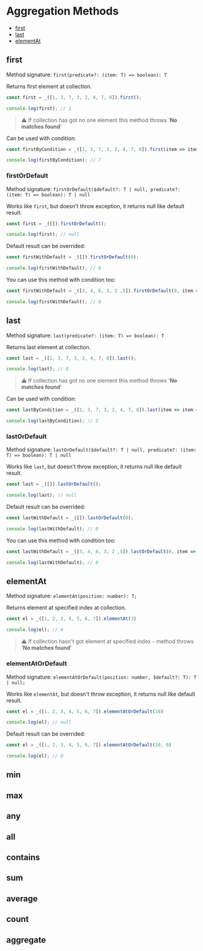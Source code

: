 # Aggregation Methods

* [first](#first)
* [last](#last)
* [elementAt](#elementAt)

## first

Method signature: `first(predicate?: (item: T) => boolean): T`

Returns first element at collection.

```typescript
const first = _([1, 3, 7, 3, 2, 4, 7, 8]).first();

console.log(first); // 1
```

> ⚠️ If collection has got no one element this method throws '**No matches found**'

Can be used with condition:

```typescript
const firstByCondition = _([1, 3, 7, 3, 2, 4, 7, 8]).first(item => item > 3);

console.log(firstByCondition); // 7
```

### firstOrDefault

Method signature: `firstOrDefault($default?: T | null, predicate?: (item: T) => boolean): T | null`

Works like `first`, but doesn't throw exception, it returns null like default result.

```typescript
const first = _([]).firstOrDefault();

console.log(first); // null
```

Default result can be overrided:

```typescript
const firstWithDefault = _([]).firstOrDefault(0);

console.log(firstWithDefault); // 0
```

You can use this method with condition too:

```typescript
const firstWithDefault = _([3, 4, 6, 3, 2 ,5]).firstOrDefault(0, item => item > 777);

console.log(firstWithDefault); // 0
```

## last

Method signature: `last(predicate?: (item: T) => boolean): T`

Returns last element at collection.

```typescript
const last = _([1, 3, 7, 3, 2, 4, 7, 8]).last();

console.log(last); // 8
```

> ⚠️ If collection has got no one element this method throws '**No matches found**'

Can be used with condition:

```typescript
const lastByCondition = _([1, 3, 7, 3, 2, 4, 7, 8]).last(item => item < 3);

console.log(lastByCondition); // 2
```

### lastOrDefault

Method signature: `lastOrDefault($default?: T | null, predicate?: (item: T) => boolean): T | null`

Works like `last`, but doesn't throw exception, it returns null like default result.

```typescript
const last = _([]).lastOrDefault();

console.log(last); // null
```

Default result can be overrided:

```typescript
const lastWithDefault = _([]).lastOrDefault(0);

console.log(lastWithDefault); // 0
```

You can use this method with condition too:

```typescript
const lastWithDefault = _([3, 4, 6, 3, 2 ,5]).lastOrDefault(0, item => item < 0);

console.log(lastWithDefault); // 0
```

## elementAt

Method signature: `elementAt(position: number): T;`

Returns element at specified index at collection.

```typescript
const el = _([1, 2, 3, 4, 5, 6, 7]).elementAt(3)

console.log(el); // 4
```

> ⚠️ If collection hasn't got element at specified index - method throws '**No matches found**'

### elementAtOrDefault

Method signature: `elementAtOrDefault(position: number, $default?: T): T | null;`

Works like `elementAt`, but doesn't throw exception, it returns null like default result.

```typescript
const el = _([1, 2, 3, 4, 5, 6, 7]).elementAtOrDefault(10)

console.log(el); // null
```

Default result can be overrided:

```typescript
const el = _([1, 2, 3, 4, 5, 6, 7]).elementAtOrDefault(10, 0)

console.log(el); // 0
```

## min

## max

## any

## all

## contains

## sum

## average

## count

## aggregate
